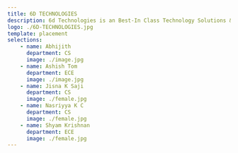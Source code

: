 ```yaml
---
title: 6D TECHNOLOGIES
description: 6d Technologies is an Best-In Class Technology Solutions & Services Provider for Mobile Operators and Telecom Industry. We have extensive experience in.
logo: ./6D-TECHNOLOGIES.jpg
template: placement
selections:
    - name: Abhijith
      department: CS
      image: ./image.jpg
    - name: Ashish Tom
      department: ECE
      image: ./image.jpg
    - name: Jisna K Saji
      department: CS
      image: ./female.jpg
    - name: Nasriyya K C
      department: CS
      image: ./female.jpg
    - name: Shyam Krishnan
      department: ECE
      image: ./female.jpg
---
```

